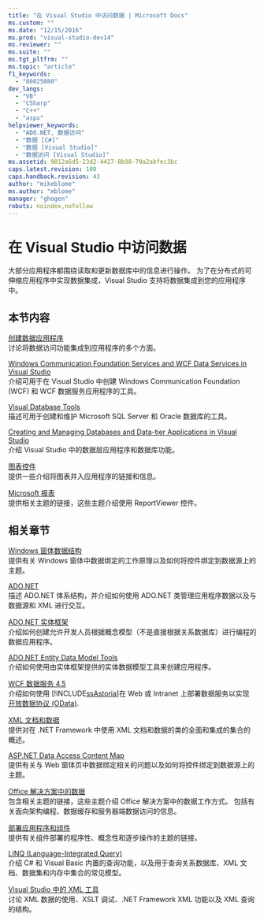 ```yaml
---
title: "在 Visual Studio 中访问数据 | Microsoft Docs"
ms.custom: ""
ms.date: "12/15/2016"
ms.prod: "visual-studio-dev14"
ms.reviewer: ""
ms.suite: ""
ms.tgt_pltfrm: ""
ms.topic: "article"
f1_keywords: 
  - "80025080"
dev_langs: 
  - "VB"
  - "CSharp"
  - "C++"
  - "aspx"
helpviewer_keywords: 
  - "ADO.NET, 数据访问"
  - "数据 [C#]"
  - "数据 [Visual Studio]"
  - "数据访问 [Visual Studio]"
ms.assetid: 9812a6d5-23d2-4427-8b98-70a2abfec3bc
caps.latest.revision: 100
caps.handback.revision: 43
author: "mikeblome"
ms.author: "mblome"
manager: "ghogen"
robots: noindex,nofollow
---
```

# 在 Visual Studio 中访问数据
大部分应用程序都围绕读取和更新数据库中的信息进行操作。  为了在分布式的可伸缩应用程序中实现数据集成，Visual Studio 支持将数据集成到您的应用程序中。  
  
## 本节内容  
 [创建数据应用程序](../data-tools/creating-data-applications.md)  
 讨论将数据访问功能集成到应用程序的多个方面。  
  
 [Windows Communication Foundation Services and WCF Data Services in Visual Studio](../data-tools/windows-communication-foundation-services-and-wcf-data-services-in-visual-studio.md)  
 介绍可用于在 Visual Studio 中创建 Windows Communication Foundation \(WCF\) 和 WCF 数据服务应用程序的工具。  
  
 [Visual Database Tools](http://msdn.microsoft.com/zh-cn/6b145922-2f00-47db-befc-bf351b4809a1)  
 描述可用于创建和维护 Microsoft SQL Server 和 Oracle 数据库的工具。  
  
 [Creating and Managing Databases and Data\-tier Applications in Visual Studio](../data-tools/creating-and-managing-databases-and-data-tier-applications-in-visual-studio.md)  
 介绍 Visual Studio 中的数据层应用程序和数据库功能。  
  
 [图表控件](../Topic/Chart%20Controls%20for%20Integrating%20Data.md)  
 提供一些介绍将图表并入应用程序的链接和信息。  
  
 [Microsoft 报表](../Topic/Microsoft%20Reports.md)  
 提供相关主题的链接，这些主题介绍使用 ReportViewer 控件。  
  
## 相关章节  
 [Windows 窗体数据结构](../Topic/Windows%20Forms%20Data%20Binding.md)  
 提供有关 Windows 窗体中数据绑定的工作原理以及如何将控件绑定到数据源上的主题。  
  
 [ADO.NET](../Topic/ADO.NET.md)  
 描述 ADO.NET 体系结构，并介绍如何使用 ADO.NET 类管理应用程序数据以及与数据源和 XML 进行交互。  
  
 [ADO.NET 实体框架](../Topic/ADO.NET%20Entity%20Framework.md)  
 介绍如何创建允许开发人员根据概念模型（不是直接根据关系数据库）进行编程的数据应用程序。  
  
 [ADO.NET Entity Data Model  Tools](http://msdn.microsoft.com/zh-cn/91076853-0881-421b-837a-f582f36be527)  
 介绍如何使用由实体框架提供的实体数据模型工具来创建应用程序。  
  
 [WCF 数据服务 4.5](../Topic/WCF%20Data%20Services%204.5.md)  
 介绍如何使用 [!INCLUDE[ssAstoria](../data-tools/includes/ssastoria_md.md)]在 Web 或 Intranet 上部署数据服务以实现 [开放数据协议 \(OData\)](http://go.microsoft.com/fwlink/?LinkID=182204).  
  
 [XML 文档和数据](../Topic/XML%20Documents%20and%20Data.md)  
 提供对在 .NET Framework 中使用 XML 文档和数据的类的全面和集成的集合的概述。  
  
 [ASP.NET Data Access Content Map](http://msdn.microsoft.com/zh-cn/f9219396-a0fa-481f-894d-e3d9c67d64f2)  
 提供有关与 Web 窗体页中数据绑定相关的问题以及如何将控件绑定到数据源上的主题。  
  
 [Office 解决方案中的数据](/office-dev/office-dev/data-in-office-solutions)  
 包含相关主题的链接，这些主题介绍 Office 解决方案中的数据工作方式。  包括有关面向架构编程、数据缓存和服务器端数据访问的信息。  
  
 [部署应用程序和组件](../deployment/deploying-applications-services-and-components.md)  
 提供有关组件部署的程序性、概念性和逐步操作的主题的链接。  
  
 [LINQ \(Language\-Integrated Query\)](../Topic/LINQ%20\(Language-Integrated%20Query\).md)  
 介绍 C\# 和 Visual Basic 内置的查询功能，以及用于查询关系数据库、XML 文档、数据集和内存中集合的常见模型。  
  
 [Visual Studio 中的 XML 工具](../xml-tools/xml-tools-in-visual-studio.md)  
 讨论 XML 数据的使用、XSLT 调试、.NET Framework XML 功能以及 XML 查询的结构。